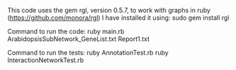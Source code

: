 This code uses the gem rgl, version 0.5.7, to work with graphs in ruby
(https://github.com/monora/rgl)
I have installed it using:
sudo gem install rgl

Command to run the code:
ruby main.rb ArabidopsisSubNetwork_GeneList.txt Report1.txt

Command to run the tests:
ruby AnnotationTest.rb
ruby InteractionNetworkTest.rb
